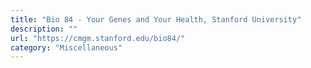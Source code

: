 ```yaml
---
title: "Bio 84 - Your Genes and Your Health, Stanford University"
description: ""
url: "https://cmgm.stanford.edu/bio84/"
category: "Miscellaneous"
---
```

